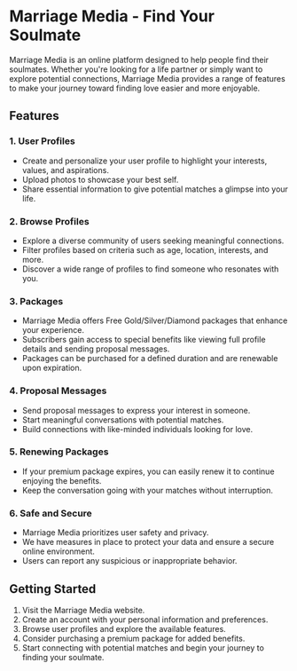 # Marriage Media - Find Your Soulmate

Marriage Media is an online platform designed to help people find their soulmates. Whether you're looking for a life partner or simply want to explore potential connections, Marriage Media provides a range of features to make your journey toward finding love easier and more enjoyable.

## Features

### 1. User Profiles

- Create and personalize your user profile to highlight your interests, values, and aspirations.
- Upload photos to showcase your best self.
- Share essential information to give potential matches a glimpse into your life.

### 2. Browse Profiles

- Explore a diverse community of users seeking meaningful connections.
- Filter profiles based on criteria such as age, location, interests, and more.
- Discover a wide range of profiles to find someone who resonates with you.

### 3. Packages

- Marriage Media offers Free Gold/Silver/Diamond packages that enhance your experience.
- Subscribers gain access to special benefits like viewing full profile details and sending proposal messages.
- Packages can be purchased for a defined duration and are renewable upon expiration.

### 4. Proposal Messages

- Send proposal messages to express your interest in someone.
- Start meaningful conversations with potential matches.
- Build connections with like-minded individuals looking for love.

### 5. Renewing Packages

- If your premium package expires, you can easily renew it to continue enjoying the benefits.
- Keep the conversation going with your matches without interruption.

### 6. Safe and Secure

- Marriage Media prioritizes user safety and privacy.
- We have measures in place to protect your data and ensure a secure online environment.
- Users can report any suspicious or inappropriate behavior.

## Getting Started

1. Visit the Marriage Media website.
2. Create an account with your personal information and preferences.
3. Browse user profiles and explore the available features.
4. Consider purchasing a premium package for added benefits.
5. Start connecting with potential matches and begin your journey to finding your soulmate.
<!--

## Support

If you encounter any issues or have questions about Marriage Media, please contact our support team at [rajukhan894200@gmail.com](mailto:rajukhan894200@gmail.com). We are here to assist you and ensure you have a great experience on our platform.

## Feedback

We value your feedback and suggestions to improve Marriage Media. If you have any ideas, concerns, or comments, please don't hesitate to reach out to us. We appreciate your input as we continue to make our platform better for all users.

## License

This project is licensed under [TH Raju](https://tofajjol-hosen-raju.web.app/).

---

Thank you for choosing Marriage Media to embark on your journey to find your soulmate. We wish you the best of luck in your search for love! -->
